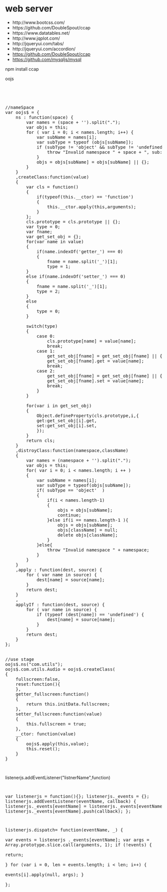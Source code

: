# web server
<p>
<ul>
	<li>http://www.bootcss.com/</li>
	<li>https://github.com/DoubleSpout/ccap</li>
	<li>https://www.datatables.net/</li>
	<li>http://www.jqplot.com/</li>
	<li>http://jqueryui.com/tabs/</li>
	<li>http://jqueryui.com/accordion/</li>
	<li><a href="https://github.com/DoubleSpout/ccap">https://github.com/DoubleSpout/ccap</a></li>
	<li><a href="https://github.com/mysqljs/mysql">https://github.com/mysqljs/mysql</a></li>
</ul>
</p>
<p>
	npm install ccap  <br />
</p>

oojs 
<pre>

<p>

//nameSpace
var oojs$ = {
	ns : function(space) {
		var names = (space + '').split(".");
		var objs = this;
		for ( var i = 0; i < names.length; i++) {
			var subName = names[i];
			var subType = typeof (objs[subName]);
			if (subType != 'object' && subType != 'undefined') {
				throw "Invalid namespace " + space + ", sub: " + subName;
			}
			objs = objs[subName] = objs[subName] || {};
		}
	}
	,createClass:function(value)
	{
		var cls = function()
		{
			if(typeof(this.__ctor) == 'function')
			{
				this.__ctor.apply(this,arguments);
			}
		};
		cls.prototype = cls.prototype || {};
		var type = 0;
		var fname;
		var get_set_obj = {};
		for(var name in value)
		{
			if(name.indexOf('getter_') === 0)
			{
				fname = name.split('_')[1];
				type = 1;
		}
		else if(name.indexOf('setter_') === 0)
		{
			fname = name.split('_')[1];
			type = 2;
		}
		else
		{
			type = 0;
		}

		switch(type)
		{
			case 0:
				cls.prototype[name] = value[name];
				break;
			case 1:
				get_set_obj[fname] = get_set_obj[fname] || {};
				get_set_obj[fname].get = value[name];
				break;
			case 2:
				get_set_obj[fname] = get_set_obj[fname] || {};
				get_set_obj[fname].set = value[name];
				break;
			}
		}
	
		for(var i in get_set_obj)
		{
			Object.defineProperty(cls.prototype,i,{
			get:get_set_obj[i].get,
			set:get_set_obj[i].set,
			});
		}
		return cls;
	}
	,distroyClass:function(namespace,className)
	{
		var names = (namespace + '').split(".");
		var objs = this;
		for( var i = 0; i < names.length; i ++ )
		{
			var subName = names[i];
			var subType = typeof(objs[subName]);
			if( subType == 'object'  )
			{
				if(i < names.length-1)
				{
					objs = objs[subName];
					continue;
				}else if(i == names.length-1 ){
					objs = objs[subName];
					objs[className] = null;
					delete objs[className];
				}
			}else{
				throw "Invalid namespace " + namespace;
			}
		}
	}
	,apply : function(dest, source) {
		for ( var name in source) {
			dest[name] = source[name];
		}
		return dest;
	}
	,
	applyIf : function(dest, source) {
		for ( var name in source) {
			if (typeof (dest[name]) == 'undefined') {
				dest[name] = source[name];
			}
		}
		return dest;
	}
};


//use stage 
oojs$.ns("com.utils");
oojs$.com.utils.Audio = oojs$.createClass(
{
	fullscreen:false,
	reset:function(){
	},
	getter_fullscreen:function()
	{
		return this.initData.fullscreen;
	},
	setter_fullscreen:function(value)
	{
		this.fullscreen = true;
	},
	__ctor: function(value)
	{
		oojs$.apply(this,value);
		this.reset();
	}
}

</pre>
</p>

listenerjs.addEventListener("listnerName",function)
<p>
	<pre>

var listenerjs = function(){};
listenerjs._events = {};
listenerjs.addEventListener(eventName, callback)
{
    listenerjs._events[eventName] = listenerjs._events[eventName] || [];
    listenerjs._events[eventName].push(callback);
};

listenerjs.dispatch= function(eventName, _) 
{    
    var events = listenerjs ._events[eventName];
    var args = Array.prototype.slice.call(arguments, 1);
    if (!events)
    {      
        return;    
    }
    for (var i = 0, len = events.length; i < len; i++) 
    {      
        events[i].apply(null, args);
    }  
};
	</pre>
</p>